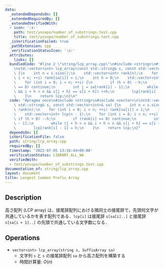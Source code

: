 ```yaml
---
data:
  _extendedDependsOn: []
  _extendedRequiredBy: []
  _extendedVerifiedWith:
  - icon: ':x:'
    path: test/yosupo/number_of_substrings.test.cpp
    title: test/yosupo/number_of_substrings.test.cpp
  _isVerificationFailed: true
  _pathExtension: cpp
  _verificationStatusIcon: ':x:'
  attributes:
    links: []
  bundledCode: "#line 2 \"string/lcp_array.cpp\"\n#include <string>\n#include <vector>\n\
    \nstd::vector<int> lcp_array(const std::string& s, const std::vector<int>& sa)\
    \ {\n    int n = s.size();\n    std::vector<int> rank(n);\n    for (int i = 0;\
    \ i < n; ++i) rank[sa[i]] = i;\n    int h = 0;\n    std::vector<int> lcp(n - 1);\n\
    \    for (int i = 0; i < n; ++i) {\n        if (h > 0) --h;\n        if (rank[i]\
    \ == 0) continue;\n        int j = sa[rank[i] - 1];\n        while (j + h < n\
    \ && i + h < n && s[j + h] == s[i + h]) ++h;\n        lcp[rank[i] - 1] = h;\n\
    \    }\n    return lcp;\n}\n"
  code: "#pragma once\n#include <string>\n#include <vector>\n\nstd::vector<int> lcp_array(const\
    \ std::string& s, const std::vector<int>& sa) {\n    int n = s.size();\n    std::vector<int>\
    \ rank(n);\n    for (int i = 0; i < n; ++i) rank[sa[i]] = i;\n    int h = 0;\n\
    \    std::vector<int> lcp(n - 1);\n    for (int i = 0; i < n; ++i) {\n       \
    \ if (h > 0) --h;\n        if (rank[i] == 0) continue;\n        int j = sa[rank[i]\
    \ - 1];\n        while (j + h < n && i + h < n && s[j + h] == s[i + h]) ++h;\n\
    \        lcp[rank[i] - 1] = h;\n    }\n    return lcp;\n}"
  dependsOn: []
  isVerificationFile: false
  path: string/lcp_array.cpp
  requiredBy: []
  timestamp: '2022-07-05 13:16:44+09:00'
  verificationStatus: LIBRARY_ALL_WA
  verifiedWith:
  - test/yosupo/number_of_substrings.test.cpp
documentation_of: string/lcp_array.cpp
layout: document
title: Longest Common Prefix Array
---
```


## Description

高さ配列 (LCP array) は，接尾辞配列における隣同士の接尾辞で，先頭何文字が共通しているかを表す配列である．`lcp[i]` は接尾辞 `s[sa[i]..]` と接尾辞 `s[sa[i + 1]..]` の先頭で共通している文字数になる．

## Operations

- `vector<int> lcp_array(string s, SuffixArray sa)`
    - 文字列 `s` と `s` の接尾辞配列 `sa` から高さ配列を構築する
    - 時間計算量: $O(n)$